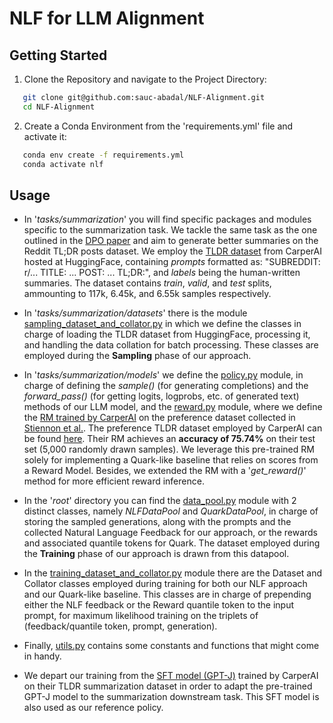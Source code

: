 # NLF for LLM Alignment

## Getting Started

1. Clone the Repository and navigate to the Project Directory:
```bash
   git clone git@github.com:sauc-abadal/NLF-Alignment.git
   cd NLF-Alignment
```
2. Create a Conda Environment from the 'requirements.yml' file and activate it:
```bash
   conda env create -f requirements.yml
   conda activate nlf
```

## Usage

- In '*tasks/summarization*' you will find specific packages and modules specific to the summarization task. We tackle the same task as the one outlined in the [DPO paper](https://arxiv.org/abs/2305.18290) and aim to generate better summaries on the Reddit TL;DR posts dataset. We employ the [TLDR dataset](https://huggingface.co/datasets/CarperAI/openai_summarize_tldr?row=0) from CarperAI hosted at HuggingFace, containing *prompts* formatted as: "SUBREDDIT: r/... TITLE: ... POST: ... TL;DR:", and *labels* being the human-written summaries. The dataset contains *train*, *valid*, and *test* splits, ammounting to 117k, 6.45k, and 6.55k samples respectively.

- In '*tasks/summarization/datasets*' there is the module [sampling_dataset_and_collator.py](tasks/summarization/datasets/sampling_dataset_and_collator.py) in which we define the classes in charge of loading the TLDR dataset from HuggingFace, processing it, and handling the data collation for batch processing. These classes are employed during the **Sampling** phase of our approach.

- In '*tasks/summarization/models*' we define the [policy.py](tasks/summarization/models/policy.py) module, in charge of defining the *sample()* (for generating completions) and the *forward_pass()* (for getting logits, logprobs, etc.  of generated text) methods of our LLM model, and the [reward.py](tasks/summarization/models/reward.py) module, where we define the [RM trained by CarperAI](https://github.com/CarperAI/trlx/tree/main/examples/summarize_rlhf/reward_model) on the preference dataset collected in [Stiennon et al.](https://arxiv.org/abs/2009.01325). The preference TLDR dataset employed by CarperAI can be found [here](https://huggingface.co/datasets/CarperAI/openai_summarize_comparisons?row=15). Their RM achieves an **accuracy of 75.74%** on their test set (5,000 randomly drawn samples). We leverage this pre-trained RM solely for implementing a Quark-like baseline that relies on scores from a Reward Model. Besides, we extended the RM with a '*get_reward()*' method for more efficient reward inference.

- In the '*root*' directory you can find the [data_pool.py](data_pool.py) module with 2 distinct classes, namely *NLFDataPool* and *QuarkDataPool*, in charge of storing the sampled generations, along with the prompts and the collected Natural Language Feedback for our approach, or the rewards and associated quantile tokens for Quark. The dataset employed during the **Training** phase of our approach is drawn from this datapool.

- In the [training_dataset_and_collator.py](training_dataset_and_collator.py) module there are the Dataset and Collator classes employed during training for both our NLF approach and our Quark-like baseline. This classes are in charge of prepending either the NLF feedback or the Reward quantile token to the input prompt, for maximum likelihood training on the triplets of (feedback/quantile token, prompt, generation).

- Finally, [utils.py](utils.py) contains some constants and functions that might come in handy.

- We depart our training from the [SFT model (GPT-J)](https://huggingface.co/CarperAI/openai_summarize_tldr_sft) trained by CarperAI on their TLDR summarization dataset in order to adapt the pre-trained GPT-J model to the summarization downstream task. This SFT model is also used as our reference policy.


